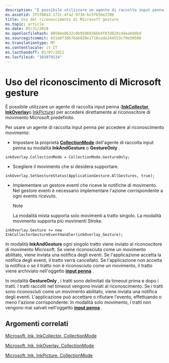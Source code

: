```yaml
---
description: "È possibile utilizzare un agente di raccolta input penna (InkCollector, InkOverlay o InkPicture) per accedere direttamente al riconoscitore di movimento Microsoft predefinito. Per utilizzare un agente di raccolta input penna per accedere al riconoscimento movimento: impostare la proprietà CollectionMode dell'agente di raccolta input penna su InkAndGesture mode o GestureOnly mode. inkOverlay. CollectionMode = CollectionMode. GestureOnly; Scegliere il movimento che si desidera supportare. inkOverlay. SetGestureStatus (ApplicationGesture. AllGestures, true); implementare un gestore eventi che riceve le notifiche di movimento. Nel gestore eventi è necessario implementare l'azione corrispondente a ogni evento ricevuto. Nota la modalità mista supporta solo movimenti a tratto singolo. La modalità movimento supporta più movimenti Stroke. inkOverlay. Gesture + = new InkCollectorGestureEventHandler ( \\_ gesto InkOverlay); in modalità InkAndGesture ogni singolo tratto viene inviato al riconoscitore di movimento Microsoft. Se viene riconosciuta come un movimento abilitato, viene inviata una notifica degli eventi. Se l'applicazione accetta la notifica degli eventi, il tratto verrà cancellato. Se l'applicazione non accetta la notifica o se il tratto non è riconosciuto come un movimento, il tratto viene archiviato nell'oggetto input penna. In modalità GestureOnly, i tratti sono delimitati da timeout prima e dopo i tratti. I tratti raccolti nel timeout vengono inviati al riconoscimento. Se i tratti sono riconosciuti come un movimento abilitato, viene inviata una notifica degli eventi. L'applicazione può accettare o rifiutare l'evento, effettuando o meno l'azione corrispondente. In modalità solo movimento, i tratti non vengono mai salvati nell'oggetto input penna."
ms.assetid: 3f5f00a3-1f2c-4fa2-9738-bc5fb56e2208
title: Uso del riconoscimento di Microsoft gesture
ms.topic: article
ms.date: 05/31/2018
ms.openlocfilehash: 80504e8b32c0b9596936bb4f07d029cd4ea8ddbd
ms.sourcegitcommit: 831e8f3db78ab820e1710cede244553c70e50500
ms.translationtype: MT
ms.contentlocale: it-IT
ms.lasthandoff: 01/07/2021
ms.locfileid: "103879134"
---
```

# <a name="using-the-microsoft-gesture-recognizer-only"></a>Uso del riconoscimento di Microsoft gesture

È possibile utilizzare un agente di raccolta input penna ([**InkCollector**](inkcollector-class.md), [**InkOverlay**](inkoverlay-class.md)o [InkPicture](inkpicture-control-reference.md)) per accedere direttamente al riconoscitore di movimento Microsoft predefinito.

Per usare un agente di raccolta input penna per accedere al riconoscimento movimento:

-   Impostare la proprietà [**CollectionMode**](/windows/desktop/api/msinkaut/ne-msinkaut-inkcollectionmode) dell'agente di raccolta input penna su modalità **InkAndGesture** o **GestureOnly** .

`inkOverlay.CollectionMode = CollectionMode.GestureOnly;`

-   Scegliere il movimento che si desidera supportare.

`inkOverlay.SetGestureStatus(ApplicationGesture.AllGestures, true);`

-   Implementare un gestore eventi che riceve le notifiche di movimento. Nel gestore eventi è necessario implementare l'azione corrispondente a ogni evento ricevuto.
    > [!Note]  
    > La modalità mista supporta solo movimenti a tratto singolo. La modalità movimento supporta più movimenti Stroke.

     

`inkOverlay.Gesture += new InkCollectorGestureEventHandler(inkOverlay_Gesture);`

In modalità **InkAndGesture** ogni singolo tratto viene inviato al riconoscitore di movimento Microsoft. Se viene riconosciuta come un movimento abilitato, viene inviata una notifica degli eventi. Se l'applicazione accetta la notifica degli eventi, il tratto verrà cancellato. Se l'applicazione non accetta la notifica o se il tratto non è riconosciuto come un movimento, il tratto viene archiviato nell'oggetto [**input penna**](inkdisp-class.md) .

In modalità **GestureOnly** , i tratti sono delimitati da timeout prima e dopo i tratti. I tratti raccolti nel timeout vengono inviati al riconoscimento. Se i tratti sono riconosciuti come un movimento abilitato, viene inviata una notifica degli eventi. L'applicazione può accettare o rifiutare l'evento, effettuando o meno l'azione corrispondente. In modalità solo movimento, i tratti non vengono mai salvati nell'oggetto [**input penna**](inkdisp-class.md) .

## <a name="related-topics"></a>Argomenti correlati

<dl> <dt>

[Microsoft. Ink. InkCollector. CollectionMode](/previous-versions/ms836497(v=msdn.10))
</dt> <dt>

[Microsoft. Ink. InkOverlay. CollectionMode](/previous-versions/ms833092(v=msdn.10))
</dt> <dt>

[Microsoft. Ink. InkPicture. CollectionMode](/previous-versions/ms582182(v=vs.100))
</dt> </dl>

 

 
